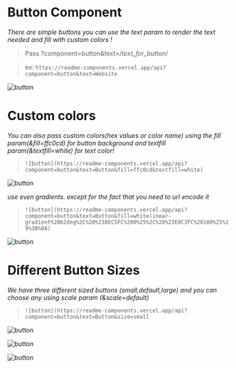 # Button Component

*There are simple buttons you can use the text param to render the text needed and fill with custom colors !*


> Pass ?component=button&text=/*text_for_button*/

> ex: 
> `https://readme-components.vercel.app/api?component=button&text=Website`

  

![button](https://readme-components.vercel.app/api?component=button&text=Website)


# Custom colors
*You can also pass custom colors(hex values or color name) using the fill param(&fill=ffc0cd) for button background and textfill param(&textfill=white) for text color!*

> `![button](https://readme-components.vercel.app/api?component=button&text=Button&fill=ffc0cd&textfill=white)`

![button](https://readme-components.vercel.app/api?component=button&text=Button&fill=ffc0cd&textfill=white)

*use even gradients. except for the fact that you need to url encode it*

> `![button](https://readme-components.vercel.app/api?component=button&text=Button&fill=whitelinear-gradient%2862deg%2C%20%238EC5FC%200%25%2C%20%23E0C3FC%20100%25%29%3B%0A)`

![button](https://readme-components.vercel.app/api?component=button&text=Button&fill=whitelinear-gradient%2862deg%2C%20%238EC5FC%200%25%2C%20%23E0C3FC%20100%25%29%3B%0A)


# Different Button Sizes

*We have three different sized buttons (small,default,large) and you can choose any using scale param (&scale=default)*

> `![button](https://readme-components.vercel.app/api?component=button&text=Button&size=small`

![button](https://readme-components.vercel.app/api?component=button&text=Button&size=small)

![button](https://readme-components.vercel.app/api?component=button&text=Button&size=default)

![button](https://readme-components.vercel.app/api?component=button&text=Button&size=large)
